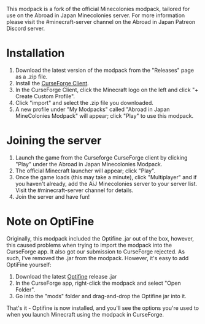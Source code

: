 This modpack is a fork of the official Minecolonies modpack, tailored for use on the Abroad in Japan Minecolonies server. For more information please visit the #minecraft-server channel on the Abroad in Japan Patreon Discord server.

# Installation

1. Download the latest version of the modpack from the "Releases" page as a .zip file.
2. Install the [CurseForge Client](https://curseforge.overwolf.com/).
3. In the CurseForge Client, click the Minecraft logo on the left and click "+ Create Custom Profile".
4. Click "import" and select the .zip file you downloaded.
5. A new profile under "My Modpacks" called "Abroad in Japan MineColonies Modpack" will appear; click "Play" to use this modpack.

# Joining the server

1. Launch the game from the Curseforge CurseForge client by clicking "Play" under the Abroad in Japan Minecolonies Modpack.
2. The official Minecraft launcher will appear; click "Play".
3. Once the game loads (this may take a minute), click "Multiplayer" and if you haven't already, add the AiJ Minecolonies server to your server list. Visit the #minecraft-server channel for details.
4. Join the server and have fun!

# Note on OptiFine

Originally, this modpack included the Optifine .jar out of the box, however, this caused problems when trying to import the modpack into the
CurseForge app. It also got our submission to CurseForge rejected. As such, I've removed the .jar from the modpack. However, it's easy to add
OptiFine yourself:

1. Download the latest [Optifine](http://www.optifine.net) release .jar
2. In the CurseForge app, right-click the modpack and select "Open Folder".
3. Go into the "mods" folder and drag-and-drop the Optifine jar into it.

That's it - Optifine is now installed, and you'll see the options you're used to when you launch Minecraft using the modpack in CurseForge.